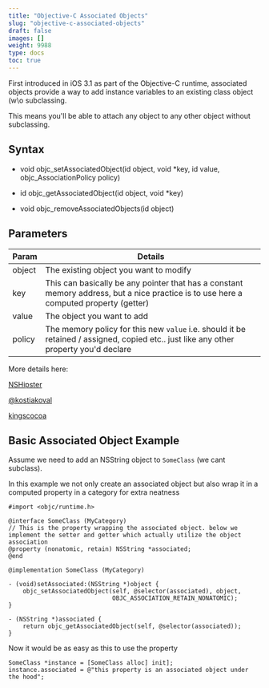 ```yaml
---
title: "Objective-C Associated Objects"
slug: "objective-c-associated-objects"
draft: false
images: []
weight: 9988
type: docs
toc: true
---
```


First introduced in iOS 3.1 as part of the Objective-C runtime, associated objects provide a way to add instance variables to an existing class object (w\o subclassing. 

This means you'll be able to attach any object to any other object without subclassing. 

## Syntax
 - void objc_setAssociatedObject(id object, void *key, id value, objc_AssociationPolicy policy)

 - id objc_getAssociatedObject(id object, void *key)

 - void objc_removeAssociatedObjects(id object)


## Parameters
| Param | Details |
| ------ | ------ |
| object   | The existing object you want to modify |
| key   | This can basically be any pointer that has a constant memory address, but a nice practice is to use here a computed property (getter) |
| value   | The object you want to add |
|policy   | The memory policy for this new `value` i.e. should it be retained / assigned, copied etc.. just like any other property you'd declare|




More details here:

[NSHipster][1]

[@kostiakoval][2]

[kingscocoa][3]


  [1]: http://nshipster.com/associated-objects/
  [2]: https://medium.com/@kostiakoval/objective-c-associated-objects-8896854c681b#.i0p22bcl6
  [3]: http://kingscocoa.com/tutorials/associated-objects/

## Basic Associated Object Example
Assume we need to add an NSString object to `SomeClass` (we cant subclass). 

In this example we not only create an associated object but also wrap it in a computed property in a category for extra neatness

```
#import <objc/runtime.h>

@interface SomeClass (MyCategory)
// This is the property wrapping the associated object. below we implement the setter and getter which actually utilize the object association
@property (nonatomic, retain) NSString *associated;
@end

@implementation SomeClass (MyCategory)

- (void)setAssociated:(NSString *)object {
    objc_setAssociatedObject(self, @selector(associated), object,
                             OBJC_ASSOCIATION_RETAIN_NONATOMIC);
}

- (NSString *)associated {
    return objc_getAssociatedObject(self, @selector(associated));
}

```

Now it would be as easy as this to use the property

```
SomeClass *instance = [SomeClass alloc] init];
instance.associated = @"this property is an associated object under the hood";

```

